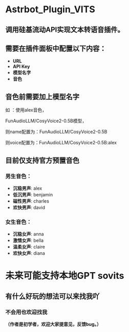 # **Astrbot_Plugin_VITS**

## 调用硅基流动API实现文本转语音插件。

## 需要在插件面板中配置以下内容：
- **URL**
- **API Key**
- **模型名字**
- **音色**

## 音色前需要加上模型名字

如 ：使用alex音色，

FunAudioLLM/CosyVoice2-0.5B模型，

则name配置为：FunAudioLLM/CosyVoice2-0.5B

则voice配置为：FunAudioLLM/CosyVoice2-0.5B:alex


## 目前仅支持官方预置音色

### 男生音色：

- **沉稳男声**: alex
- **低沉男声**: benjamin
- **磁性男声**: charles
- **欢快男声**: david

### 女生音色：

- **沉稳女声**: anna
- **激情女声**: bella
- **温柔女声**: claire
- **欢快女声**: diana


# 未来可能支持本地GPT sovits

## 有什么好玩的想法可以来找我吖
### 不会用也欢迎找我



**（作者是初学者，欢迎大家提意见，反馈bug。）**